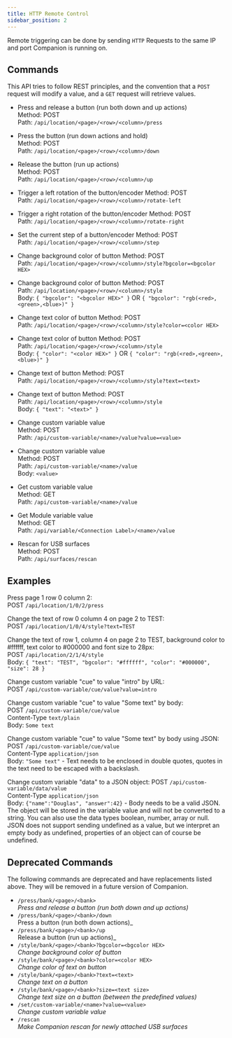 ```yaml
---
title: HTTP Remote Control
sidebar_position: 2
---
```


Remote triggering can be done by sending `HTTP` Requests to the same IP and port Companion is running on.

## Commands

This API tries to follow REST principles, and the convention that a `POST` request will modify a value, and a `GET` request will retrieve values.

- Press and release a button (run both down and up actions)  
  Method: POST  
  Path: `/api/location/<page>/<row>/<column>/press`
- Press the button (run down actions and hold)  
  Method: POST  
  Path: `/api/location/<page>/<row>/<column>/down`
- Release the button (run up actions)  
  Method: POST  
  Path: `/api/location/<page>/<row>/<column>/up`
- Trigger a left rotation of the button/encoder
  Method: POST  
  Path: `/api/location/<page>/<row>/<column>/rotate-left`
- Trigger a right rotation of the button/encoder
  Method: POST  
  Path: `/api/location/<page>/<row>/<column>/rotate-right`
- Set the current step of a button/encoder
  Method: POST  
  Path: `/api/location/<page>/<row>/<column>/step`

- Change background color of button
  Method: POST  
  Path: `/api/location/<page>/<row>/<column>/style?bgcolor=<bgcolor HEX>`
- Change background color of button
  Method: POST  
  Path: `/api/location/<page>/<row>/<column>/style`  
  Body: `{ "bgcolor": "<bgcolor HEX>" }` OR `{ "bgcolor": "rgb(<red>,<green>,<blue>)" }`
- Change text color of button
  Method: POST  
  Path: `/api/location/<page>/<row>/<column>/style?color=<color HEX>`
- Change text color of button
  Method: POST  
  Path: `/api/location/<page>/<row>/<column>/style`  
  Body: `{ "color": "<color HEX>" }` OR `{ "color": "rgb(<red>,<green>,<blue>)" }`
- Change text of button
  Method: POST  
  Path: `/api/location/<page>/<row>/<column>/style?text=<text>`
- Change text of button
  Method: POST  
  Path: `/api/location/<page>/<row>/<column>/style`  
  Body: `{ "text": "<text>" }`

- Change custom variable value  
  Method: POST  
  Path: `/api/custom-variable/<name>/value?value=<value>`
- Change custom variable value  
  Method: POST  
  Path: `/api/custom-variable/<name>/value`  
  Body: `<value>`
- Get custom variable value  
  Method: GET  
  Path: `/api/custom-variable/<name>/value`
- Get Module variable value  
  Method: GET  
  Path: `/api/variable/<Connection Label>/<name>/value`
- Rescan for USB surfaces  
  Method: POST  
  Path: `/api/surfaces/rescan`

## Examples

Press page 1 row 0 column 2:  
POST `/api/location/1/0/2/press`

Change the text of row 0 column 4 on page 2 to TEST:  
POST `/api/location/1/0/4/style?text=TEST`

Change the text of row 1, column 4 on page 2 to TEST, background color to #ffffff, text color to #000000 and font size to 28px:  
POST `/api/location/2/1/4/style`  
Body: `{ "text": "TEST", "bgcolor": "#ffffff", "color": "#000000", "size": 28 }`

Change custom variable "cue" to value "intro" by URL:  
POST `/api/custom-variable/cue/value?value=intro`

Change custom variable "cue" to value "Some text" by body:  
POST `/api/custom-variable/cue/value`  
Content-Type `text/plain`  
Body: `Some text`

Change custom variable "cue" to value "Some text" by body using JSON:  
POST `/api/custom-variable/cue/value`  
Content-Type `application/json`  
Body: `"Some text"` - Text needs to be enclosed in double quotes, quotes in the text need to be escaped with a backslash.

Change custom variable "data" to a JSON object:
POST `/api/custom-variable/data/value`  
Content-Type `application/json`  
Body: `{"name":"Douglas", "answer":42}` - Body needs to be a valid JSON.  
The object will be stored in the variable value and will not be converted to a string. You can also use the data types boolean, number, array or null. JSON does not support sending undefined as a value, but we interpret an empty body as undefined, properties of an object can of course be undefined.

## Deprecated Commands

The following commands are deprecated and have replacements listed above. They will be removed in a future version of Companion.

- `/press/bank/<page>/<bank>`  
  _Press and release a button (run both down and up actions)_
- `/press/bank/<page>/<bank>/down`  
   Press a button (run both down actions)\_
- `/press/bank/<page>/<bank>/up`  
   Release a button (run up actions)\_
- `/style/bank/<page>/<bank>?bgcolor=<bgcolor HEX>`  
  _Change background color of button_
- `/style/bank/<page>/<bank>?color=<color HEX>`  
  _Change color of text on button_
- `/style/bank/<page>/<bank>?text=<text>`  
  _Change text on a button_
- `/style/bank/<page>/<bank>?size=<text size>`  
  _Change text size on a button (between the predefined values)_
- `/set/custom-variable/<name>?value=<value>`  
  _Change custom variable value_
- `/rescan`  
  _Make Companion rescan for newly attached USB surfaces_
